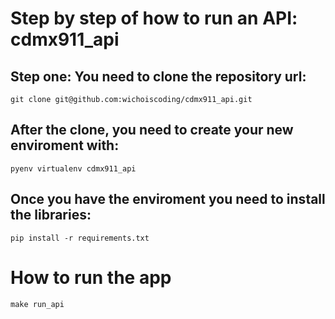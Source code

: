 # Step by step of how to run an API: cdmx911_api

## Step one: You need to clone the repository url:

```
git clone git@github.com:wichoiscoding/cdmx911_api.git
```

## After the clone, you need to create your new enviroment with:

```
pyenv virtualenv cdmx911_api
```

## Once you have the enviroment you need to install the libraries:

```
pip install -r requirements.txt
```

# How to run the app

```
make run_api
```
